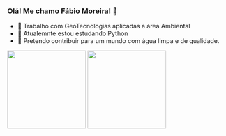 ### Olá! Me chamo Fábio Moreira! 👋

- 🔭 Trabalho com GeoTecnologias aplicadas a área Ambiental
- 🌱 Atualemnte estou estudando Python
- 👯 Pretendo contribuir para um mundo com água limpa e de qualidade.

<div align="center>
  <a href="https://github.com/fabio-moreira-geo">
  <img height="180em" src="https://github-readme-stats.vercel.app/api?username=fabio-moreira-geo&show_icons=true&theme=dark&include_all_commits=true&count_private=true"/>
  <img height="180em" src="https://github-readme-stats.vercel.app/api/top-langs/?username=fabio-moreira-geo&layout=compact&langs_count=7&theme=dark"/>
</div>

  
